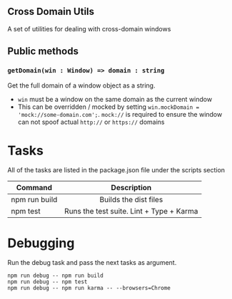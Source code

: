 Cross Domain Utils
------------------

A set of utilities for dealing with cross-domain windows

## Public methods

### `getDomain(win : Window) => domain : string`

Get the full domain of a window object as a string.

- `win` must be a window on the same domain as the current window
- This can be overridden / mocked by setting `win.mockDomain = 'mock://some-domain.com';`. `mock://` is required to ensure the window can not spoof actual `http://` or `https://` domains


# Tasks

All of the tasks are listed in the package.json file under the scripts section

| Command        | Description  |          
| ------------- |:-------------:|
| npm run build | Builds the dist files |
| npm test      | Runs the test suite.  Lint + Type + Karma  |

# Debugging

Run the debug task and pass the next tasks as argument.

```
npm run debug -- npm run build
npm run debug -- npm test
npm run debug -- npm run karma -- --browsers=Chrome
```
